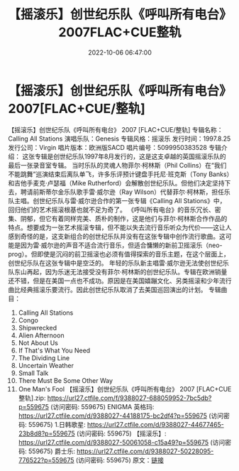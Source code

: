 ﻿---
title: 【摇滚乐】创世纪乐队《呼叫所有电台》2007FLAC+CUE整轨
date: 2022-10-06 06:47:00
categories: 外语音乐
tags: 外语音乐
---
# 【摇滚乐】创世纪乐队《呼叫所有电台》2007[FLAC+CUE/整轨]

【摇滚乐】创世纪乐队《呼叫所有电台》 2007 [FLAC+CUE/整轨]
专辑名称：Calling All Stations
演唱乐队：Genesis
专辑风格：摇滚乐
发行时间：1997.8.25
发行公司：Virgin
唱片版本：欧洲版SACD
唱片编号：5099950383528
专辑介绍：
这张专辑是创世纪乐队1997年8月发行的，这是这支卓越的英国摇滚乐队的最后一张录音室专辑。
当时乐队的灵魂人物菲尔·柯林斯（Phil
Collins）在“我们不能跳舞”巡演结束后离队单飞，许多乐评预计键盘手托尼·班克斯（Tony
Banks）和吉他手麦克·卢瑟福（Mike
Rutherford）会解散创世纪乐队。但他们决定坚持下去，聘请前斯蒂尔金乐队歌手雷·威尔逊（Ray
Wilson）代替菲尔·柯林斯，担任乐队主唱。创世纪乐队与雷·威尔逊合作的第一张专辑《Calling All
Stations》中，回归他们的艺术摇滚根基也就不足为奇了。
《呼叫所有电台》的音乐冗长、密集、阴郁，但它有着同样完美、质朴的制作，这是他们与菲尔·柯林斯合作作品的特点。想要成为一张艺术摇滚专辑，但不能以失去流行音乐听众为代价——这让人感到奇怪的是，这支新组合的创世纪乐队并没有在这张专辑中创作流行歌曲。这可能是因为雷·威尔逊的声音不适合流行音乐，但适合慵懒的新前卫摇滚乐（neo-prog）。但即使是沉闷的前卫摇滚也必须有值得探索的音乐主题，在这个层面上，创世纪乐队在这张专辑中是空泛的。
年轻的乐队新主唱雷·威尔逊无法使创世纪乐队东山再起，因为乐迷无法接受没有菲尔·柯林斯的创世纪乐队。专辑在欧洲销量还不错，但是在美国一点也不成功。原因是在美国嬉蹦文化、另类摇滚和少年流行曲比经典摇滚乐要流行。因此创世纪乐队取消了去美国巡回演出的计划。
专辑曲目：
01. Calling All Stations
02. Congo
03. Shipwrecked
04. Alien Afternoon
05. Not About Us
06. If That's What You Need
07. The Dividing Line
08. Uncertain Weather
09. Small Talk
10. There Must Be Some Other Way
11. One Man's Fool
【摇滚乐】创世纪乐队《呼叫所有电台》 2007 [FLAC+CUE整轨].zip:
https://url27.ctfile.com/f/9388027-688059952-7bc5db?p=559675
(访问密码: 559675)
ENIGMA 英格玛: https://url27.ctfile.com/d/9388027-44188175-bc2df4?p=559675
(访问密码: 559675)
1.日韩歌星: https://url27.ctfile.com/d/9388027-44677465-23b8d8?p=559675
(访问密码: 559675)
【摇滚乐】: https://url27.ctfile.com/d/9388027-50061058-c15a49?p=559675
(访问密码: 559675)
爵士乐: https://url27.ctfile.com/d/9388027-50228095-776522?p=559675
(访问密码: 559675)
原文：[链接](https://blog.sina.com.cn/s/blog_1647c7e7601030zrx.html)